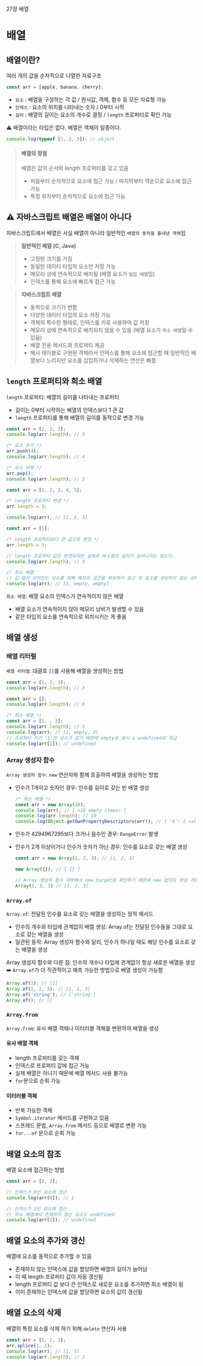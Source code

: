 27장 배열

# 배열

## 배열이란?
여러 개의 값을 순차적으로 나열한 자료구조

```javascript
const arr = [apple, banana, cherry];
```
- `요소` : 배열을 구성하는 각 값 / 원시값, 객체, 함수 등 모든 자료형 가능   
- `인덱스` : 요소의 위치를 나타내는 숫자 / 0부터 시작  
- `길이` : 배열의 길이는 요소의 개수로 결정 / `length` 프로퍼티로 확인 가능

⚠ 배열이라는 타입은 없다. 배열은 객체의 일종이다.
```javascript
console.log(typeof [1, 2, 3]); // object
```

> #### 배열의 장점
> 배열은 값의 순서와 length 프로퍼티를 갖고 있음
> - 처음부터 순차적으로 요소에 접근 가능 / 마지막부터 역순으로 요소에 접근 가능
> - 특정 위치부터 순차적으로 요소에 접근 가능


## ⚠️ 자바스크립트 배열은 배열이 아니다
자바스크립트에서 배열은 사실 배열이 아니라 일반적인 `배열의 동작을 흉내낸 객체`임

> **일반적인 배열 (C, Java)**
> - 고정된 크기를 가짐
> - 동일한 데이터 타입의 요소만 저장 가능
> - 메모리 상에 연속적으로 배치됨 (배열 요소가 `밀집 배열`임)
> - 인덱스를 통해 요소에 빠르게 접근 가능

> **자바스크립트 배열**
> - 동적으로 크기가 변함
> - 다양한 데이터 타입의 요소 저장 가능
> - 객체의 특수한 형태로, 인덱스를 키로 사용하여 값 저장
> - 메모리 상에 연속적으로 배치되지 않을 수 있음 (배열 요소가 `희소 배열`일 수 있음)
> - 배열 전용 메서드와 프로퍼티 제공
> - 해시 테이블로 구현된 객체라서 인덱스를 통해 요소에 접근할 때 일반적인 배열보다 느리지만 요소를 삽입하거나 삭제하는 연산은 빠름



## `length` 프로퍼티와 희소 배열
`length` 프로퍼티:  배열의 길이를 나타내는 프로퍼티
- 길이는 0부터 시작하는 배열의 인덱스보다 1 큰 값
- `length` 프로퍼티를 통해 배열의 길이를 동적으로 변경 가능

```javascript
const arr = [1, 2, 3];
console.log(arr.length); // 3

/* 요소 추가 */
arr.push(4);
console.log(arr.length); // 4

/* 요소 삭제 */
arr.pop();
console.log(arr.length); // 3
```

```javascript
const arr = [1, 2, 3, 4, 5];

/* length 프로퍼티 변경 */
arr.length = 3;

console.log(arr); // [1, 2, 3]
```

```javascript
const arr = [1];

/* length 프로퍼티보다 큰 값으로 변경 */
arr.length = 3;

// length 프로퍼티 값은 변경되지만 실제로 뱌ㅐ열의 길이가 늘어나지는 않는다.
console.log(arr.length); // 3

// 희소 배열
// 값 없이 비어있는 요소를 위해 메모리 공간을 확보하지 않고 빈 요소를 생성하지 않는 상태
console.log(arr); // [1, empty, empty]
```

`희소 배열`: 배열 요소의 인덱스가 연속적이지 않은 배열
- 배열 요소가 연속적이지 않아 메모리 낭비가 발생할 수 있음
- 같은 타입의 요소를 연속적으로 위치시키는 게 좋음


## 배열 생성
### 배열 리터럴
`배열 리터럴`: 대괄호 `[]`를 사용해 배열을 생성하는 방법

```javascript
const arr = [1, 2, 3];
console.log(arr.length); // 3
```

```javascript
const arr = [];
console.log(arr.length); // 0
```

```javascript
/* 희소 배열 */
const arr = [1, , 3];
console.log(arr.length); // 3
console.log(arr); // [1, empty, 3]
// 프로퍼티 키가 '1'인 요소가 없기 때문에 empty로 표시 & undefined로 취급
console.log(arr[1]); // undefined
```

### Array 생성자 함수
`Array 생성자 함수`: `new` 연산자와 함께 호출하여 배열을 생성하는 방법
- 인수가 1개이고 숫자인 경우: 인수를 길이로 갖는 빈 배열 생성
    ```javascript
    /* 희소 배열 */
    const arr = new Array(10);
    console.log(arr); // [ <10 empty items> ]
    console.log(arr.length); // 10
    console.log(Object.getOwnPropertyDescriptors(arr)); // { '0': { value: undefined, writable: true, enumerable: true, configurable: true }, length: { value: 10, writable: true, enumerable: false, configurable: false } }
    ```
- 인수가 4294967295보다 크거나 음수인 경우: `RangeError` 발생

- 인수가 2개 이상이거나 인수가 숫자가 아닌 경우: 인수를 요소로 갖는 배열 생성
    ```javascript
    const arr = new Array(1, 2, 3); // [1, 2, 3]
    
    new Array({}); // [ {} ] 
  
  // Array 생성자 함수 내부에서 new.target을 확인하기 때문에 new 없어도 생성 가능 
    Array(1, 2, 3) // [1, 2, 3]
    ```
  
### `Array.of`
`Array.of`: 전달된 인수를 요소로 갖는 배열을 생성하는 정적 메서드
- 인수의 개수와 타입에 관계없이 배열 생성: Array.of는 전달된 인수들을 그대로 요소로 갖는 배열을 생성
- 일관된 동작: Array 생성자 함수와 달리, 인수가 하나일 때도 해당 인수를 요소로 갖는 배열을 생성

Array 생성자 함수와 다른 점: 인수의 개수나 타입에 관계없이 항상 새로운 배열을 생성  
➡️ `Array.of`가 더 직관적이고 예측 가능한 방법으로 배열 생성이 가능함

```javascript
Array.of(1); // [1]
Array.of(1, 2, 3); // [1, 2, 3]
Array.of('string'); // ['string']
Array.of(); // []
```

### `Array.from`
`Array.from`: 유사 배열 객체나 이터러블 객체를 변환하여 배열을 생성

#### 유사 배열 객체
- length 프로퍼티를 갖는 객체 
- 인덱스로 프로퍼티 값에 접근 가능
- 실제 배열은 아니기 때문에 배열 메서드 사용 불가능
- `for`문으로 순회 가능

#### 이터러블 객체
- 반복 가능한 객체
- `Symbol.iterator` 메서드를 구현하고 있음
- 스프레드 문법, `Array.from` 메서드 등으로 배열로 변환 가능
- `for...of` 문으로 순회 가능


## 배열 요소의 참조
배열 요소에 접근하는 방법
```javascript
const arr = [1, 2];

// 인덱스가 0인 요소에 접근
console.log(arr[0]); // 1

// 인덱스가 2인 요소에 접근
// 희소 배열에서 존재하지 않는 요소도 undefined
console.log(arr[2]); // undefined
```


## 배열 요소의 추가와 갱신
배열에 요소를 동적으로 추가할 수 있음
- 존재하지 않는 인덱스에 값을 할당하면 배열의 길이가 늘어남
- 이 때 length 프로퍼티 값이 자동 갱신됨
- length 프로퍼티 값 보다 큰 인덱스로 새로운 요소를 추가하면 희소 배열이 됨
- 이미 존재하는 인덱스에 값을 할당하면 요소의 값이 갱신됨


## 배열 요소의 삭제
배열의 특정 요소를 삭제 하기 위해 `delete` 연산자 사용

```javascript
const arr = [1, 2, 3];
arr.splice(1, 1);
console.log(arr); // [1, 3]
console.log(arr.length); // 2
```